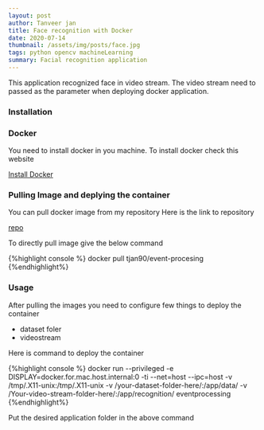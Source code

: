 ```yaml
---
layout: post
author: Tanveer jan
title: Face recognition with Docker
date: 2020-07-14
thumbnail: /assets/img/posts/face.jpg
tags: python opencv machineLearning
summary: Facial recognition application 
---
```


This application recognized face in video stream. The video stream need to passed as the parameter when deploying docker application.

### Installation
<h3>Docker</h3>

You need to install docker in you machine. To install docker check this website

[Install Docker](https://www.docker.com/get-started)

<h3>Pulling Image and deplying the container</h3>

You can pull docker image from my repository
Here is the link to repository

[repo](https://hub.docker.com/repository/docker/tjan90/event-processing)

To directly pull image give the below command

{%highlight console %}
docker pull tjan90/event-procesing
{%endhighlight%}

### Usage
After pulling the images you need to configure few things to deploy the container
 - dataset foler
 - videostream

Here is command to deploy the container

{%highlight console %}
docker run --privileged -e DISPLAY=docker.for.mac.host.internal:0 -ti --net=host --ipc=host -v /tmp/.X11-unix:/tmp/.X11-unix -v /your-dataset-folder-here/:/app/data/ -v /Your-video-stream-folder-here/:/app/recognition/ eventprocessing 
{%endhighlight%}

Put the desired application folder in the above command
